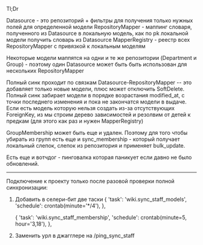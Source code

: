 Tl;Dr

Datasource - это репозиторий + фильтры для получения только нужных полей для определенной модели
RepositoryMapper - маппинг словаря, полученного из Datasource в локальную модель, как по pk локальной модели получить словарь из Datasource
MapperRegistry - реестр всех RepositoryMapper с привязкой к локальным моделям

Некоторые модели маппятся на одни и те же репозитории (Department и Group) - поэтому один Datasource может быть быть использован для нескольких RepositoryMapper

Полный синк проходит по связкам Datasource-RepositoryMapper -- это добавляет только новые модели, плюс может отключить SoftDelete. Полный синк забирает модели в порядке возрастания modified_at, с точки последнего изменения и пока не закончатся модели в выдаче. Если есть модель которую нельзя создать из-за отсутствующих ForeignKey, из мы строим дерево зависимостей и резолвим от детей к предкам (для этого как раз и нужен MapperRegistry)

GroupMembership может быть еще и удален. Поэтому для того чтобы убирать из групп есть еще и sync_membership - который получает локальный слепок, слепок из репозитория и применяет bulk_update.

Есть еще и вотчдог - пинговалка которая паникует если давно не было обновлений.

---

Подключение к проекту только после разовой проверки полной синхронизации:  

1. Добавить в селери-бит две таски
    {
        'task': 'wiki.sync_staff_models',
        'schedule': crontab(minute='*/4'),
    },

    {
        'task': 'wiki.sync_staff_membership',
        'schedule': crontab(minute=5, hour='3,18'),
    }, 

2. Заменить урл в джагглере на /ping_sync_staff

